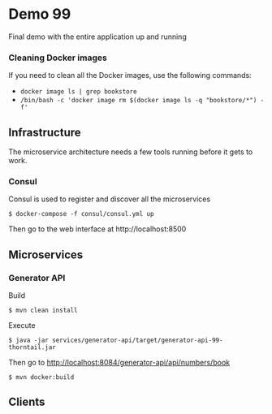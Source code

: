 # Demo 99

Final demo with the entire application up and running

### Cleaning Docker images

If you need to clean all the Docker images, use the following commands:

* `docker image ls | grep bookstore`
* `/bin/bash -c 'docker image rm $(docker image ls -q "bookstore/*") -f'`


## Infrastructure

The microservice architecture needs a few tools running before it gets to work.

### Consul

Consul is used to register and discover all the microservices

```
$ docker-compose -f consul/consul.yml up
```

Then go to the web interface at http://localhost:8500

## Microservices


### Generator API

Build 

```
$ mvn clean install
```

Execute 

```
$ java -jar services/generator-api/target/generator-api-99-thorntail.jar
```

Then go to [http://localhost:8084/generator-api/api/numbers/book]()

```
$ mvn docker:build
```

## Clients
